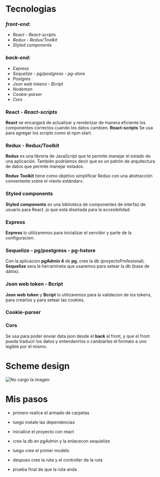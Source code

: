 # **Tecnologias**

### *front-end:*

- *React* - *React-scripts*
- *Redux* - *Redux/Toolkit*
- *Styled components*

### *back-end:*

- *Express* 
- *Sequelize* - *pg/postgress* - *pg-store*
- *Postgres*
- *Json web tokens* - *Bcript*
- *Nodemon*
- *Cookie-parser*
- *Cors*


### **React** - *React-scripts*

**React** se encargará de actualizar y renderizar de manera eficiente los componentes correctos cuando los datos cambien.
**React-scripts** Se usa para agregar los scripts como el npm start.

### **Redux - Redux/Toolkit**

**Redux** es una librería de JavaScript que te permite manejar el estado de una aplicación. También podríamos decir que es un patrón de arquitectura de datos que permite manejar estados.

**Redux** **Toolkit** tiene como objetivo simplificar Redux con una abstracción conveniente sobre el «texto estándar».

### **Styled** **components**

**Styled** **components** es una biblioteca de componentes de interfaz de usuario para React. js que está diseñada para la accesibilidad.

### **Express**

**Express** lo utilizaremos para inicializar el servidor y parte de la configuracion.

### **Sequelize** - **pg/postgress** - **pg-hstore**

Con la aplicacion **pgAdmin 4** de **pg**, cree la db (proyectoProfesional). **Sequelize** sera la herramineta que usaremos para setear la db (base de datos).

### **Json web token** - **Bcript** 

**Json** **web** **token** y **Bcript** lo utilizaremos para la validacion de los tokens, para crearlos y para setear las cookies.

### **Cookie-parser**

### **Cors**

Se usa para poder enviar data json desde el **back** al front, y que el front pueda traducir los datos y entendenrlos o cambiarles el formato a uno legible por el mismo.

# **Scheme design**

![No cargo la imagen](https://i.pinimg.com/564x/c7/07/b3/c707b3d1acab736c3c72df8539ba9e23.jpg)

# **Mis pasos**

* primero realice el armado de carpetas

* luego instale las dependencias

* inicialice el proyecto con react

* cree la db en pgAdmin y la enlacecon sequielize

* luego cree el primer modelo

* despues cree la ruta y el controller de la ruta

* prueba final de que la ruta anda